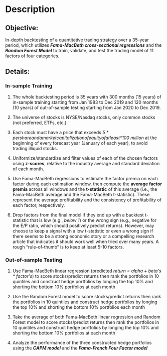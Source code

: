 # Description

## Objective: 
In-depth backtesting of a quantitative trading strategy over a 35-year period, which utilizes ***Fama-MacBeth cross-sectional regressions*** and the ***Random Forest Model*** to train, validate, and test the trading model of 11 factors of four categories.

## Details:
### In-sample Training
1. The whole backtesting period is 35 years with 300 months (15 years) of in-sample training starting from Jan 1983 to Dec 2019 and 120 months (10 years) of out-of-sample testing starting from Jan 2020 to Dec 2019.

2. The universe of stocks is NYSE/Nasdaq stocks, only common stocks (not preferred, ETFs, etc.).

3. Each stock must have a price that exceeds *$5* per share and a market capitalization of equity of at least *$100 million* at the beginning of every forecast year (January of each year), to avoid trading illiquid stocks.

4. Uniformize/standardize and filter values of each of the chosen factors using **z-scores**, relative to the industry average and standard deviation of each month.

5. Use Fama-MacBeth regressions to estimate the factor premia on each factor during each estimation window, then compute the **average factor premia** across all 
windows and the **t-statistic** of this average (i.e., the Fama-MacBeth average and the Fama-MacBeth t-statistic). These represent the average profitability and the consistency of profitability of each factor, respectively. 

6. Drop factors from the final model if they end up with a backtest t-statistic that is low (e.g., *below 1*) or the wrong sign (e.g., negative for the E/P ratio, which should positively predict returns). However, may choose to keep a signal with a low t-statistic or even a wrong sign if there seems to be a strong economic story or a compelling research article that indicates it should work well when tried over many years. A rough “rule-of-thumb” is to keep at least 5-10 factors.

### Out-of-sample Testing
1. Use Fama-MacBeth linear regression (predicted *return = alpha + beta's * factor's*) to score stocks/predict returns then rank the portfolios in 10 quintiles and construct hedge portfolios by longing the top 10% and shorting the bottom 10% portfolios at each month

2. Use the Random Forest model to score stocks/predict returns then rank the portfolios in 10 quintiles and construct hedge portfolios by longing the top 10% and shorting the bottom 10% portfolios each month

3. Take the average of both Fama-MacBeth linear regression and Random Forest model to score stocks/predict returns then rank the portfolios in 10 quintiles and construct hedge portfolios by longing the top 10% and shorting the bottom 10% portfolios at each month

4. Analyze the performance of the three constructed hedge portfolios using the ***CAPM model*** and the ***Fama-French Four Factor model***
